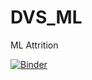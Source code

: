 # DVS_ML
ML Attrition

[![Binder](https://mybinder.org/badge_logo.svg)](https://mybinder.org/v2/gh/primojavier/DVS_ML/main)

